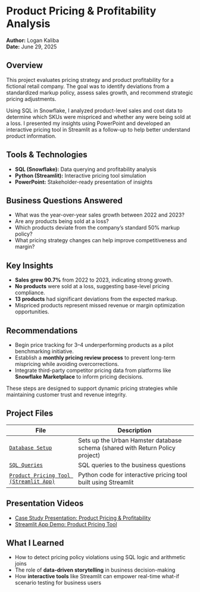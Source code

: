 # Product Pricing & Profitability Analysis  
**Author:** Logan Kaliba  
**Date:** June 29, 2025

## Overview  
This project evaluates pricing strategy and product profitability for a fictional retail company. The goal was to identify deviations from a standardized markup policy, assess sales growth, and recommend strategic pricing adjustments.

Using SQL in Snowflake, I analyzed product-level sales and cost data to determine which SKUs were mispriced and whether any were being sold at a loss. I presented my insights using PowerPoint and developed an interactive pricing tool in Streamlit as a follow-up to help better understand product information.

## Tools & Technologies  
- **SQL (Snowflake):** Data querying and profitability analysis  
- **Python (Streamlit):** Interactive pricing tool simulation  
- **PowerPoint:** Stakeholder-ready presentation of insights  

## Business Questions Answered  
- What was the year-over-year sales growth between 2022 and 2023?  
- Are any products being sold at a loss?  
- Which products deviate from the company’s standard 50% markup policy?  
- What pricing strategy changes can help improve competitiveness and margin?

## Key Insights  
- **Sales grew 90.7%** from 2022 to 2023, indicating strong growth.  
- **No products** were sold at a loss, suggesting base-level pricing compliance.  
- **13 products** had significant deviations from the expected markup.  
- Mispriced products represent missed revenue or margin optimization opportunities.

## Recommendations  
- Begin price tracking for 3–4 underperforming products as a pilot benchmarking initiative.  
- Establish a **monthly pricing review process** to prevent long-term mispricing while avoiding overcorrections.  
- Integrate third-party competitor pricing data from platforms like **Snowflake Marketplace** to inform pricing decisions.

These steps are designed to support dynamic pricing strategies while maintaining customer trust and revenue integrity.

## Project Files  
| File | Description |
|------|-------------|
| [`Database Setup`](https://github.com/lkaliba/Data_Analysis_Portfolio/blob/main/return_policy_order_analysis/database_setup.sql) | Sets up the Urban Hamster database schema (shared with Return Policy project) |
| [`SQL Queries`](./SQL_queries.sql) | SQL queries to the business questions |
| [`Product Pricing Tool (Streamlit App)`](./product_pricing_tool.py) | Python code for interactive pricing tool built using Streamlit |

## Presentation Videos  
- [Case Study Presentation: Product Pricing & Profitability](https://go.screenpal.com/watch/cT10XunXJyF)  
- [Streamlit App Demo: Product Pricing Tool](https://go.screenpal.com/watch/cT1vlrnl1pB)

## What I Learned  
- How to detect pricing policy violations using SQL logic and arithmetic joins  
- The role of **data-driven storytelling** in business decision-making  
- How **interactive tools** like Streamlit can empower real-time what-if scenario testing for business users

